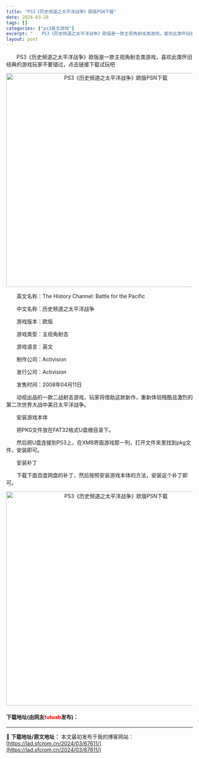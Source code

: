 ```yaml
---
title: "PS3《历史频道之太平洋战争》欧版PSN下载"
date: 2024-03-28
tags: []
categories: ["ps3英文游戏"]
excerpt: "　　PS3《历史频道之太平洋战争》欧版是一款主视角射击类游戏，喜欢此类怀旧经典的游戏玩家不要错过，点击链接下载试玩吧 　　英文名称：The History Channel: Battle for the Pacific 　　中文名称：历史频道之太平洋战争 　　游戏版本：欧版 　　游戏类型：主视角射击&hellip;"
layout: post
---
```


 <p>　　PS3《历史频道之太平洋战争》欧版是一款主视角射击类游戏，喜欢此类怀旧经典的游戏玩家不要错过，点击链接下载试玩吧</p> <p align="center"><img align="" border="0" src="https://lad.sfcrom.cn/wp-content/uploads/2024/03/20240328_660519124215d.webp" width="576" alt="PS3《历史频道之太平洋战争》欧版PSN下载" /></p> <p>　　英文名称：The History Channel: Battle for the Pacific</p> <p>　　中文名称：历史频道之太平洋战争</p> <p>　　游戏版本：欧版</p> <p>　　游戏类型：主视角射击</p> <p>　　游戏语言：英文</p> <p>　　制作公司：Activision</p> <p>　　发行公司：Activision</p> <p>　　发售时间：2008年04月11日</p> <p>　　动视出品的一款二战射击游戏，玩家将借助这款新作，重新体验残酷且激烈的第二次世界大战中美日太平洋战争。</p> <p>　　安装游戏本体</p> <p>　　把PKG文件放在FAT32格式U盘根目录下。</p> <p>　　然后把U盘连接到PS3上，在XMB界面游戏那一列，打开<install files="" package="">文件夹里找到pkg文件，安装即可。</install></p> <p>　　安装补丁</p> <p>　　下载下面百度网盘的补丁，然后按照安装游戏本体的方法，安装这个补丁即可。</p> <p align="center"><img align="" border="0" src="https://lad.sfcrom.cn/wp-content/uploads/2024/03/20240328_6605191299380.webp" width="577" alt="PS3《历史频道之太平洋战争》欧版PSN下载" /></p> <p><h4>下载地址(由网友<font color="red">tutuab</font>发布)：</h4></p> 

---
📖 **下载地址/原文地址：** 本文最初发布于我的博客网站：[https://lad.sfcrom.cn/2024/03/67611/](https://lad.sfcrom.cn/2024/03/67611/)

